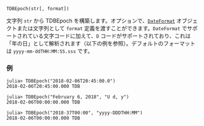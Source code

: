 ```
TDBEpoch(str[, format])
```

文字列 `str` から TDBEpoch を構築します。オプションで、[`DateFormat`](https://docs.julialang.org/en/stable/stdlib/Dates/#Dates.DateFormat) オブジェクトまたは文字列として `format` 定義を渡すことができます。`DateFormat` でサポートされている文字コードに加えて、`D` コードがサポートされており、これは「年の日」として解析されます（以下の例を参照）。デフォルトのフォーマットは `yyyy-mm-ddTHH:MM:SS.sss` です。

### 例

```jldoctest; setup = :(using AstroTime)
julia> TDBEpoch("2018-02-06T20:45:00.0")
2018-02-06T20:45:00.000 TDB

julia> TDBEpoch("February 6, 2018", "U d, y")
2018-02-06T00:00:00.000 TDB

julia> TDBEpoch("2018-37T00:00", "yyyy-DDDTHH:MM")
2018-02-06T00:00:00.000 TDB
```
